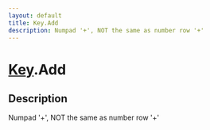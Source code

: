 ```yaml
---
layout: default
title: Key.Add
description: Numpad '+', NOT the same as number row '+'
---
```

# [Key]({{site.url}}/Pages/Reference/Key.html).Add

## Description
Numpad '+', NOT the same as number row '+'

